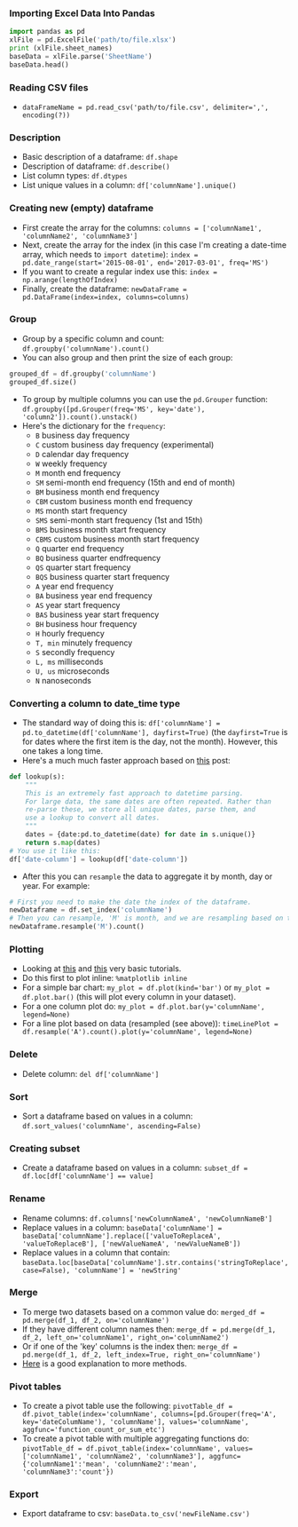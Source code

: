 ### Importing Excel Data Into Pandas
```python
import pandas as pd
xlFile = pd.ExcelFile('path/to/file.xlsx')
print (xlFile.sheet_names)
baseData = xlFile.parse('SheetName')
baseData.head()
```

### Reading CSV files
* `dataFrameName = pd.read_csv('path/to/file.csv', delimiter=',', encoding(?))`

### Description
* Basic description of a dataframe: `df.shape`
* Description of dataframe: `df.describe()`
* List column types: `df.dtypes`
* List unique values in a column: `df['columnName'].unique()`

### Creating new (empty) dataframe
* First create the array for the columns: `columns = ['columnName1', 'columnName2', 'columnName3']`
* Next, create the array for the index (in this case I'm creating a date-time array, which needs to `import datetime`): `index = pd.date_range(start='2015-08-01', end='2017-03-01', freq='MS')`
* If you want to create a regular index use this: `index = np.arange(lengthOfIndex)`
* Finally, create the dataframe: `newDataFrame = pd.DataFrame(index=index, columns=columns)`

### Group
* Group by a specific column and count: `df.groupby('columnName').count()`
* You can also group and then print the size of each group:
```python
grouped_df = df.groupby('columnName')
grouped_df.size()
```
* To group by multiple columns you can use the `pd.Grouper` function: `df.groupby([pd.Grouper(freq='MS', key='date'), 'column2']).count().unstack()`
* Here's the dictionary for the `frequency`:
  * `B`	business day frequency
  * `C`	custom business day frequency (experimental)
  * `D`	calendar day frequency
  * `W`	weekly frequency
  * `M`	month end frequency
  * `SM`	semi-month end frequency (15th and end of month)
  * `BM`	business month end frequency
  * `CBM`	custom business month end frequency
  * `MS`	month start frequency
  * `SMS`	semi-month start frequency (1st and 15th)
  * `BMS`	business month start frequency
  * `CBMS`	custom business month start frequency
  * `Q`	quarter end frequency
  * `BQ`	business quarter endfrequency
  * `QS`	quarter start frequency
  * `BQS`	business quarter start frequency
  * `A`	year end frequency
  * `BA`	business year end frequency
  * `AS`	year start frequency
  * `BAS`	business year start frequency
  * `BH`	business hour frequency
  * `H`	hourly frequency
  * `T, min`	minutely frequency
  * `S`	secondly frequency
  * `L, ms`	milliseconds
  * `U, us`	microseconds
  * `N`	nanoseconds

### Converting a column to date_time type
* The standard way of doing this is: `df['columnName'] = pd.to_datetime(df['columnName'], dayfirst=True)` (the `dayfirst=True` is for dates where the first item is the day, not the month). However, this one takes a long time.
* Here's a much much faster approach based on [this](https://stackoverflow.com/questions/29882573/pandas-slow-date-conversion) post:
```python
def lookup(s):
    """
    This is an extremely fast approach to datetime parsing.
    For large data, the same dates are often repeated. Rather than
    re-parse these, we store all unique dates, parse them, and
    use a lookup to convert all dates.
    """
    dates = {date:pd.to_datetime(date) for date in s.unique()}
    return s.map(dates)
# You use it like this:
df['date-column'] = lookup(df['date-column'])
```
* After this you can `resample` the data to aggregate it by month, day or year. For example:
```python
# First you need to make the date the index of the dataframe.
newDataframe = df.set_index('columnName')
# Then you can resample, 'M' is month, and we are resampling based on the count. 'A' is year.
newDataframe.resample('M').count()
```

### Plotting
* Looking at [this](http://pandas.pydata.org/pandas-docs/stable/visualization.html#visualization-barplot) and [this](http://pbpython.com/simple-graphing-pandas.html) very basic tutorials.
* Do this first to plot inline: `%matplotlib inline`
* For a simple bar chart: `my_plot = df.plot(kind='bar')` or `my_plot = df.plot.bar()` (this will plot every column in your dataset).
* For a one column plot do: `my_plot = df.plot.bar(y='columnName', legend=None)`
* For a line plot based on data (resampled (see above)): `timeLinePlot = df.resample('A').count().plot(y='columnName', legend=None)`

### Delete
* Delete column: `del df['columnName']`

### Sort
* Sort a dataframe based on values in a column: `df.sort_values('columnName', ascending=False)`

### Creating subset
* Create a dataframe based on values in a column: `subset_df = df.loc[df['columnName'] == value]`

### Rename
* Rename columns: `df.columns['newColumnNameA', 'newColumnNameB']`
* Replace values in a column: `baseData['columnName'] = baseData['columnName'].replace(['valueToReplaceA', 'valueToReplaceB'], ['newValueNameA', 'newValueNameB'])`
* Replace values in a column that contain: `baseData.loc[baseData['columnName'].str.contains('stringToReplace', case=False), 'columnName'] = 'newString'`

### Merge
* To merge two datasets based on a common value do: `merged_df = pd.merge(df_1, df_2, on='columnName')`
* If they have different column names then: `merge_df = pd.merge(df_1, df_2, left_on='columnName1', right_on='columnName2')`
* Or if one of the 'key' columns is the index then: `merge_df = pd.merge(df_1, df_2, left_index=True, right_on='columnName')`
* [Here](http://pandas.pydata.org/pandas-docs/stable/merging.html) is a good explanation to more methods.

### Pivot tables
* To create a pivot table use the following: `pivotTable_df = df.pivot_table(index='columnName', columns=[pd.Grouper(freq='A', key='dateColumName'), 'columnName'], values='columnName', aggfunc='function_count_or_sum_etc')`
* To create a pivot table with multiple aggregating functions do: `pivotTable_df = df.pivot_table(index='columnName', values=['columnName1', 'columnName2', 'columnName3'], aggfunc={'columnName1':'mean', 'columnName2':'mean', 'columnName3':'count'})`

### Export
* Export dataframe to csv: `baseData.to_csv('newFileName.csv')`

